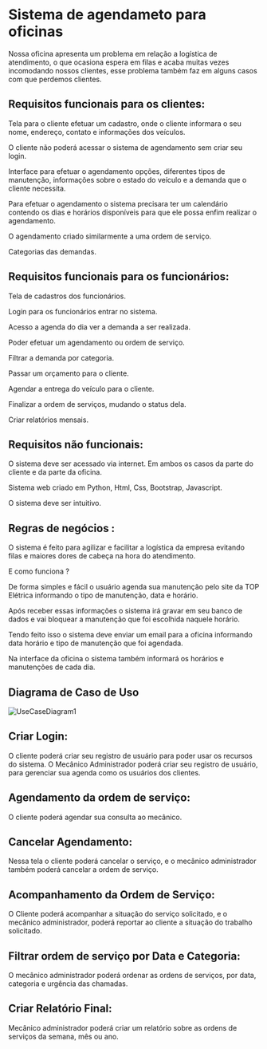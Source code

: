 <h1>Sistema de agendameto para oficinas</h1>
<p>Nossa oficina apresenta um problema em relação a logística de atendimento, o que ocasiona espera em filas e acaba muitas vezes incomodando nossos clientes, esse problema também faz em alguns casos com que perdemos clientes.</p>


<h2>Requisitos funcionais para os clientes:</h2>
  <p>Tela para o cliente efetuar um cadastro, onde o cliente informara o seu nome, endereço, contato e informações dos veículos.</p>
  <p>O cliente não poderá acessar o sistema de agendamento sem criar seu login.</p>
  <p>Interface para efetuar o agendamento opções, diferentes tipos de manutenção, informações sobre o estado do veículo e a demanda que o cliente necessita.</p>
  <p>Para efetuar o agendamento o sistema precisara ter um calendário contendo os dias e horários disponíveis para que ele possa enfim realizar o agendamento.</p>
  <p>O agendamento criado similarmente a uma ordem de serviço.</p>
  <p>Categorias das demandas. </p>
<h2>Requisitos funcionais para os funcionários:</h2>
  <p>Tela de cadastros dos funcionários.</p>
  <p>Login para os funcionários entrar no sistema.</p>
  <p>Acesso a agenda do dia ver a demanda a ser realizada.</p>
  <p>Poder efetuar um agendamento ou ordem de serviço.</p> 
  <p>Filtrar a demanda por categoria.</p>
  <p>Passar um orçamento para o cliente.</p>
  <p>Agendar a entrega do veículo para o cliente.</p>
  <p>Finalizar a ordem de serviços, mudando o status dela.</p>
  <p>Criar relatórios mensais.</p>

<h2>Requisitos não funcionais:</h2>
  <p>O sistema deve ser acessado via internet. Em ambos os casos da parte do cliente e da parte da oficina.</p>
  <p>Sistema web criado em Python, Html, Css, Bootstrap, Javascript.</p>
  <p>O sistema deve ser intuitivo. </p>
  
<h2> Regras de negócios : </h2>
  <p>O sistema é feito para agilizar e facilitar a logística da empresa evitando filas e maiores dores de cabeça na hora do atendimento. </p>
  <p>E como funciona ? </p>
  <p>De forma simples e fácil o usuário agenda sua manutenção pelo site da TOP Elétrica informando o tipo de manutenção, data e horário.</p>
  <p>Após receber essas informações o sistema irá gravar em seu banco de dados e vai bloquear a manutenção que foi escolhida naquele horário.</p>
  <p>Tendo feito isso o sistema deve enviar um email para a oficina informando data horário e tipo de manutenção que foi agendada.</p>
  <p>Na interface da oficina o sistema também informará os horários e manutenções de cada dia.</p>
  
 <h2> Diagrama de Caso de Uso</h2>
 
![UseCaseDiagram1](https://user-images.githubusercontent.com/96276519/166841427-7e538263-c5ac-4d08-af4d-f1a62bf144d9.png)

<h2> Criar Login: </h2> 
  <p> O cliente poderá criar seu registro de usuário para poder usar os recursos do sistema. O Mecânico Administrador poderá criar seu registro de usuário, para      gerenciar sua agenda como os usuários dos clientes. </p> 

<h2> Agendamento da ordem de serviço: </h2>
  <p> O cliente poderá agendar sua consulta ao mecânico. </p>

<h2> Cancelar Agendamento: </h2>
  <p> Nessa tela o cliente poderá cancelar o serviço, e o mecânico administrador também poderá cancelar a ordem de serviço. </p>

<h2> Acompanhamento da Ordem de Serviço: </h2> 
  <p> O Cliente poderá acompanhar a situação do serviço solicitado, e o mecânico administrador, poderá reportar ao cliente a situação do trabalho solicitado. </p>

<h2> Filtrar ordem de serviço por Data e Categoria: </h2> 
  <p> O mecânico administrador poderá ordenar as ordens de serviços, por data, categoria e urgência das chamadas. </p>

<h2> Criar Relatório Final: </h2>
  <p> Mecânico administrador poderá criar um relatório sobre as ordens de serviços da semana, mês ou ano. </p>

